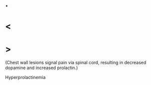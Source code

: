 # .

# <

# >

(Chest wall lesions signal pain via spinal cord, resulting in decreased dopamine and increased prolactin.)

Hyperprolactinemia
